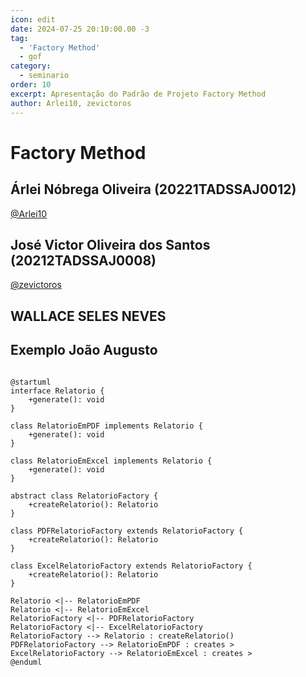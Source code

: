 ```yaml
---
icon: edit
date: 2024-07-25 20:10:00.00 -3
tag:
  - 'Factory Method'
  - gof
category:
  - seminario
order: 10
excerpt: Apresentação do Padrão de Projeto Factory Method
author: Arlei10, zevictoros
---
```

# Factory Method


## Árlei Nóbrega Oliveira (20221TADSSAJ0012) 

[@Arlei10](https://github.com/Arlei10)

<!-- @include: ../../../includes/factory_method/seminario-1-Arlei10/README.md -->



## José Victor Oliveira dos Santos (20212TADSSAJ0008) 

[@zevictoros](https://github.com/zevictoros) 

<!-- @include: ../../../includes/factory_method/seminario-1-zevictoros/README.md -->


## WALLACE SELES NEVES



## Exemplo João Augusto

```plantuml

@startuml
interface Relatorio {
    +generate(): void
}

class RelatorioEmPDF implements Relatorio {
    +generate(): void
}

class RelatorioEmExcel implements Relatorio {
    +generate(): void
}

abstract class RelatorioFactory {
    +createRelatorio(): Relatorio
}

class PDFRelatorioFactory extends RelatorioFactory {
    +createRelatorio(): Relatorio
}

class ExcelRelatorioFactory extends RelatorioFactory {
    +createRelatorio(): Relatorio
}

Relatorio <|-- RelatorioEmPDF
Relatorio <|-- RelatorioEmExcel
RelatorioFactory <|-- PDFRelatorioFactory
RelatorioFactory <|-- ExcelRelatorioFactory
RelatorioFactory --> Relatorio : createRelatorio()
PDFRelatorioFactory --> RelatorioEmPDF : creates >
ExcelRelatorioFactory --> RelatorioEmExcel : creates >
@enduml


```
